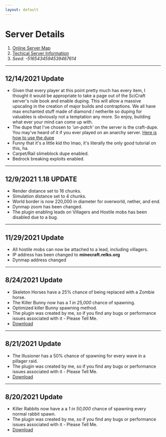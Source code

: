 ```yaml
---
layout: default
---
```


# Server Details
1.  [Online Server Map](http://minecraft.relks.org:9449/)
2.  [Techical Server Information](https://wrelksmc.github.io/another-page)
3.  *Seed: -5165434594539467614*

---

## 12/14/2021 Update
* Given that every player at this point pretty much has every item, I thought it would be 
appropriate to take a page out of the SciCraft server's rule book and enable duping. This will
allow a massive upscaling in the creation of major builds and contraptions. We all have max enchanted stuff
made of diamond / netherite so duping for valuables is obviously not a temptation any more. So enjoy, building what
ever your mind can come up with. 
* The dupe that I've chosen to *'un-patch'* on the server is the craft-dupe. You may've heard of it if you ever played on an
anarchy server. [Here is how to use the dupe](https://www.youtube.com/watch?v=BbnGgqtiDz0)
* Funny that it's a little kid tho lmao, it's literally the only good tutorial on this, ha.
* Carpet/Rail slimeblock dupe enabled.
* Bedrock breaking exploits enabled.

---

## 12/9/2021 1.18 UPDATE
* Render distance set to 16 chunks.
* Simulation distance set to 4 chunks.
* World border is now 220,000 in diameter for overworld, nether, and end.
* Dynmap zoom has been changed.
* The plugin enabling leads on Villagers and Hostile mobs has been disabled due to a bug.

---

## 11/29/2021 Update
* All hostile mobs can now be attached to a lead, including villagers. 
* IP address has been changed to **minecraft.relks.org**
* Dynmap address changed

---

## 8/24/2021 Update
* Skeleton Horses have a 25% chance of being replaced with a Zombie horse.
* The Killer Bunny now has a *1 in 25,000* chance of spawning.
* Optimized killer Bunny spawning method.
* The plugin was created by me, so if you find any bugs or performance issues associated with it - Please Tell Me.
* [Download](https://mega.nz/file/z9cyFLRb#ngQ-y6G8vkcqReqgTQiT_Ab2yt_SXvQbhMY8YGZagxg)

---

## 8/21/2021 Update
* The Illusioner has a 50% chance of spawning for every wave in a pillager raid.
* The plugin was created by me, so if you find any bugs or performance issues associated with it - Please Tell Me.
* [Download](https://mega.nz/file/zptAHSzA#SICqMTQhR-PwBKJTYof31oDAAV1F5aPjqcde3x5nv-w)

---

## 8/20/2021 Update

* Killer Rabbits now have a a *1 in 50,000* chance of spawning every normal rabbit spawn.
* The plugin was created by me, so if you find any bugs or performance issues associated with it - Please Tell Me.
* [Download](https://mega.nz/file/ft9HUKSS#vQlJKmZaDgi-zP_bCVql6HyFwkaWUPaQsf582mPi-Ak)
